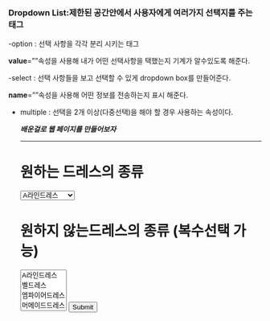 ### Dropdown List:제한된 공간안에서 사용자에게 여러가지 선택지를 주는 태그

-option : 선택 사항을 각각 분리 시키는 태그

**value**=””속성을 사용해 내가 어떤 선택사항을 택했는지 기계가 알수있도록 해준다.

-select : 선택 사항들을 보고 선택할 수 있게 dropdown box를 만들어준다.

**name**=””속성을 사용해 어떤 정보를 전송하는지 표시 해준다.

- multiple : 선택을 2개 이상(다중선택)을 해야 할 경우 사용하는 속성이다.

  ***배운걸로 웹 페이지를 만들어보자***
  
  ----------------------------------------------------------------------------------

  <html>
    <head>
        <meta charset="utf-8">
    </head>
    <body>
        <form action="http://goodday/dress.php">
            <h1>원하는 드레스의 종류 </h1>
            <select name="dress1">
            <option value="A-line">A라인드레스</option>
            <option value="bell">벨드레스</option>
            <option value="empire">엠파이어드레스</option>
            <option value="mermaid">머메이드드레스</option>
            </select>
            <h1>원하지 않는드레스의 종류 (복수선택 가능)</h1>
            <select name="dress2" multiple>
            <option value="A-line">A라인드레스</option>
            <option value="bell">벨드레스</option>
            <option value="empire">엠파이어드레스</option>
            <option value="mermaid">머메이드드레스</option>
            </select>
            <input type="submit">
        </form>
    </body>
</html>
  
